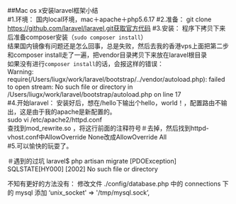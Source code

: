##Mac os x安装laravel框架小结<br/>
#1.环境：
	国内local环境，mac＋apache＋php5.6.17
#2.准备：
	git clone https://github.com/laravel/laravel.git获取官方代码
#3.安装：
	程序下拷贝下来后准备composer安装（`sudo composer install`）  
结果国内镜像有问题还是怎么回事，总是失败，然后去我的香港vps上面把第二步和composer install走了一遍，把vendor目录拷贝下来放在laravel根目录  
如果没有进行`composer install`的话，会报这样的错误：  
Warning: require(/Users/liugx/work/laravel/bootstrap/../vendor/autoload.php): failed to open stream: No such file or directory in /Users/liugx/work/laravel/bootstrap/autoload.php on line 17   
#4.开始laravel：
	安装好后，想在/hello下输出个hello，world！，配置路由不输出，这是由于我的apache是新配置的。  
sudo vi /etc/apache2/httpd.conf  
查找到mod_rewrite.so ，将这行前面的注释符号＃去掉，然后找到httpd-vhost.conf中AllowOverride None改成AllowOverride All								
#5.可以愉快的玩耍了。


＃遇到的过坑
laravel$ php artisan migrate
[PDOException]
SQLSTATE[HY000] [2002] No such file or directory

不知有更好的方法没有：
修改文件 ./config/database.php 中的 connections 下的 mysql 添加
‘unix_socket' => '/tmp/mysql.sock’,